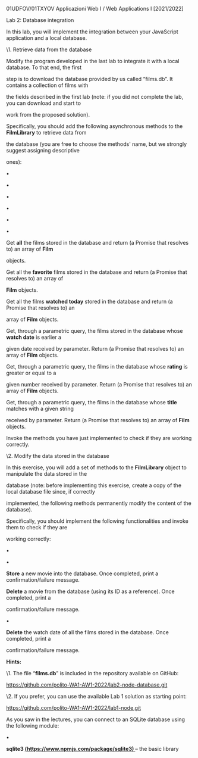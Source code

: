 ﻿

01UDFOV/01TXYOV Applicazioni Web I / Web Applications I [2021/2022]

Lab 2: Database integration

In this lab, you will implement the integration between your JavaScript application and a local database.

\1. Retrieve data from the database

Modify the program developed in the last lab to integrate it with a local database. To that end, the first

step is to download the database provided by us called “films.db”. It contains a collection of films with

the fields described in the first lab (note: if you did not complete the lab, you can download and start to

work from the proposed solution).

Specifically, you should add the following asynchronous methods to the **FilmLibrary** to retrieve data from

the database (you are free to choose the methods' name, but we strongly suggest assigning descriptive

ones):

•

•

•

•

•

•

Get **all** the films stored in the database and return (a Promise that resolves to) an array of **Film**

objects.

Get all the **favorite** films stored in the database and return (a Promise that resolves to) an array of

**Film** objects.

Get all the films **watched today** stored in the database and return (a Promise that resolves to) an

array of **Film** objects.

Get, through a parametric query, the films stored in the database whose **watch date** is earlier a

given date received by parameter. Return (a Promise that resolves to) an array of **Film** objects.

Get, through a parametric query, the films in the database whose **rating** is greater or equal to a

given number received by parameter. Return (a Promise that resolves to) an array of **Film** objects.

Get, through a parametric query, the films in the database whose **title** matches with a given string

received by parameter. Return (a Promise that resolves to) an array of **Film** objects.

Invoke the methods you have just implemented to check if they are working correctly.

\2. Modify the data stored in the database

In this exercise, you will add a set of methods to the **FilmLibrary** object to manipulate the data stored in the

database (note: before implementing this exercise, create a copy of the local database file since, if correctly

implemented, the following methods permanently modify the content of the database).

Specifically, you should implement the following functionalities and invoke them to check if they are

working correctly:

•

•

**Store** a new movie into the database. Once completed, print a confirmation/failure message.

**Delete** a movie from the database (using its ID as a reference). Once completed, print a

confirmation/failure message.

•

**Delete** the watch date of all the films stored in the database. Once completed, print a

confirmation/failure message.





**Hints:**

\1. The file “**films.db**” is included in the repository available on GitHub:

<https://github.com/polito-WA1-AW1-2022/lab2-node-database.git>

\2. If you prefer, you can use the available Lab 1 solution as starting point:

<https://github.com/polito-WA1-AW1-2022/lab1-node.git>

As you saw in the lectures, you can connect to an SQLite database using the following module:

•

**sqlite3 [(](https://www.npmjs.com/package/sqlite3)<https://www.npmjs.com/package/sqlite3>[)](https://www.npmjs.com/package/sqlite3)[ ](https://www.npmjs.com/package/sqlite3)**– the basic library

